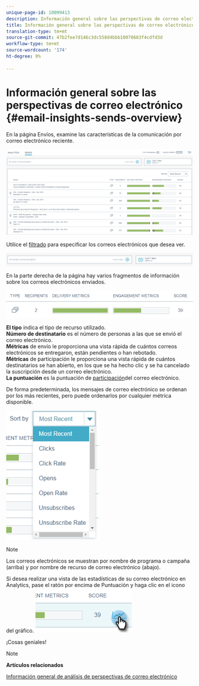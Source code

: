 ```yaml
---
unique-page-id: 10099413
description: Información general sobre las perspectivas de correo electrónico - Documentos de marketing - Documentación del producto
title: Información general sobre las perspectivas de correo electrónico
translation-type: tm+mt
source-git-commit: 47b2fee7d146c3dc558d4bbb10070683f4cdfd3d
workflow-type: tm+mt
source-wordcount: '174'
ht-degree: 0%

---
```



# Información general sobre las perspectivas de correo electrónico {#email-insights-sends-overview}

En la página Envíos, examine las características de la comunicación por correo electrónico reciente.

![](assets/one.png)

Utilice el [filtrado](filtering-in-email-insights.md) para especificar los correos electrónicos que desea ver.

![](assets/filtering.png)

En la parte derecha de la página hay varios fragmentos de información sobre los correos electrónicos enviados.

![](assets/two-1.png)

**El tipo** indica el tipo de recurso utilizado.\
**Número de destinatario** es el número de personas a las que se envió el correo electrónico.\
**Métricas** de envío le proporciona una vista rápida de cuántos correos electrónicos se entregaron, están pendientes o han rebotado.\
**Métricas** de participación le proporciona una vista rápida de cuántos destinatarios se han abierto, en los que se ha hecho clic y se ha cancelado la suscripción desde un correo electrónico.\
**La puntuación** es la puntuación de [participación](../../../product-docs/email-marketing/drip-nurturing/reports-and-notifications/understanding-the-engagement-score.md)del correo electrónico.

De forma predeterminada, los mensajes de correo electrónico se ordenan por los más recientes, pero puede ordenarlos por cualquier métrica disponible.

![](assets/three-1.png)

>[!NOTE]
>
>Los correos electrónicos se muestran por nombre de programa o campaña (arriba) y por nombre de recurso de correo electrónico (abajo).

Si desea realizar una vista de las estadísticas de su correo electrónico en Analytics, pase el ratón por encima de Puntuación y haga clic en el icono del gráfico.   ![](assets/five.png)

¡Cosas geniales!

>[!NOTE]
>
>**Artículos relacionados**
>
>[Información general de análisis de perspectivas de correo electrónico](email-insights-analytics-overview.md)

